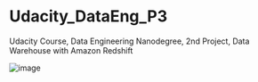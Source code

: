 # Udacity_DataEng_P3
Udacity Course, Data Engineering Nanodegree, 2nd Project, Data Warehouse with Amazon Redshift


![image](https://user-images.githubusercontent.com/32632731/142909873-78d3c213-c4b4-4b67-a788-6fc1814a15f8.png)
